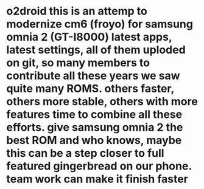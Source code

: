 o2droid
this is an attemp to modernize cm6 (froyo) for samsung omnia 2 (GT-I8000)
latest apps, latest settings, all of them uploded on git, so many members to contribute
all these years we saw quite many ROMS. others faster, others more stable, others with more features
time to combine all these efforts. give samsung omnia 2 the best ROM and who knows, maybe this can be a step closer to full featured gingerbread on our phone.
team work can make it finish faster
=======
